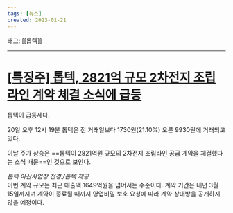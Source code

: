 ```yaml
---
tags: [뉴스]
created: 2023-01-21
---
```


태그: [[톱텍]]

___

# [[특징주] 톱텍, 2821억 규모 2차전지 조립라인 계약 체결 소식에 급등](https://n.news.naver.com/article/366/0000871382?sid=101)
톱텍이 급등세다.  

20일 오후 12시 19분 톱텍은 전 거래일보다 1730원(21.10%) 오른 9930원에 거래되고 있다.

이날 주가 상승은 ==톱텍이 2821억원 규모의 2차전지 조립라인 공급 계약을 체결했다는 소식 때문==인 것으로 보인다.

*톱텍 아산사업장 전경./톱텍 제공*  
이번 계약 규모는 최근 매출액 1649억원을 넘어서는 수준이다. 계약 기간은 내년 3월 15일까지며 계약이 종료될 때까지 영업비밀 보호 요청에 따라 계약 상대방을 공개하지 않을 예정이다.
